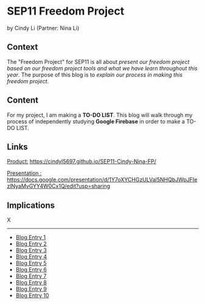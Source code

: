 # SEP11 Freedom Project
by Cindy Li (Partner: Nina Li)

## Context
The "Freedom Project" for SEP11 is all about _present  our freedom project based on our freedom project tools and what we have learn throughout this year_. The purpose of this blog is to _explain our process in making this freedom project_.

## Content
For my project, I am making a **TO-DO LIST**. This blog will walk through my process of independently studying **Google Firebase** in order to make a TO-DO LIST.

## Links

[Product:](https://cindyl5697.github.io/SEP11-Cindy-Nina-FP/) https://cindyl5697.github.io/SEP11-Cindy-Nina-FP/

[Presentation :](https://docs.google.com/presentation/d/1Y7oXYCHGzULVal5NHQbJWpJFIezlNyaMvGYY4W0Cx1Q/edit?usp=sharing) https://docs.google.com/presentation/d/1Y7oXYCHGzULVal5NHQbJWpJFIezlNyaMvGYY4W0Cx1Q/edit?usp=sharing

## Implications
X

---

* [Blog Entry 1](entries/entry01.md)
* [Blog Entry 2](entries/entry02.md)
* [Blog Entry 3](entries/entry03.md)
* [Blog Entry 4](entries/entry04.md)
* [Blog Entry 5](entries/entry05.md)
* [Blog Entry 6](entries/entry06.md)
* [Blog Entry 7](entries/entry07.md)
* [Blog Entry 8](entries/entry08.md)
* [Blog Entry 9](entries/entry09.md)
* [Blog Entry 10](entries/entry10.md)
